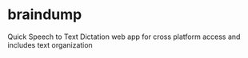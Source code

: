 # braindump
Quick Speech to Text Dictation web app for cross platform access and includes text organization
